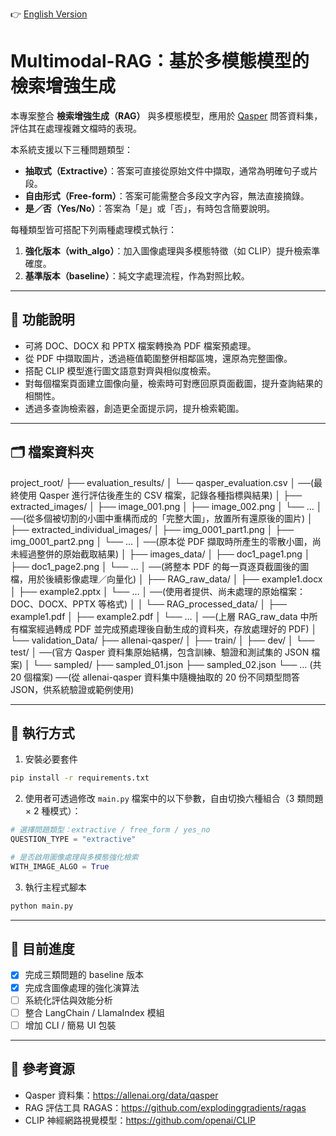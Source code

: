👉 [English Version](README.md)

# Multimodal-RAG：基於多模態模型的檢索增強生成

本專案整合 **檢索增強生成（RAG）** 與多模態模型，應用於 [Qasper](https://allenai.org/data/qasper) 問答資料集，評估其在處理複雜文檔時的表現。

本系統支援以下三種問題類型：

- **抽取式（Extractive）**：答案可直接從原始文件中擷取，通常為明確句子或片段。
- **自由形式（Free-form）**：答案可能需整合多段文字內容，無法直接摘錄。
- **是／否（Yes/No）**：答案為「是」或「否」，有時包含簡要說明。

每種類型皆可搭配下列兩種處理模式執行：

1. **強化版本（with_algo）**：加入圖像處理與多模態特徵（如 CLIP）提升檢索準確度。
2. **基準版本（baseline）**：純文字處理流程，作為對照比較。

---

## 🔧 功能說明

- 可將 DOC、DOCX 和 PPTX 檔案轉換為 PDF 檔案預處理。
- 從 PDF 中擷取圖片，透過極值範圍整併相鄰區塊，還原為完整圖像。
- 搭配 CLIP 模型進行圖文語意對齊與相似度檢索。
- 對每個檔案頁面建立圖像向量，檢索時可對應回原頁面截圖，提升查詢結果的相關性。
- 透過多查詢檢索器，創造更全面提示詞，提升檢索範圍。

---

## 🗂️ 檔案資料夾

project_root/
├── evaluation_results/
│   └── qasper_evaluation.csv
│       ──(最終使用 Qasper 進行評估後產生的 CSV 檔案，記錄各種指標與結果)
│
├── extracted_images/
│   ├── image_001.png
│   ├── image_002.png
│   └── …
│       ──(從多個被切割的小圖中重構而成的「完整大圖」，放置所有還原後的圖片)
│
├── extracted_individual_images/
│   ├── img_0001_part1.png
│   ├── img_0001_part2.png
│   └── …
│       ──(原本從 PDF 擷取時所產生的零散小圖，尚未經過整併的原始截取結果)
│
├── images_data/
│   ├── doc1_page1.png
│   ├── doc1_page2.png
│   └── …
│       ──(將整本 PDF 的每一頁逐頁截圖後的圖檔，用於後續影像處理／向量化)
│
├── RAG_raw_data/
│   ├── example1.docx
│   ├── example2.pptx
│   └── …
│       ──(使用者提供、尚未處理的原始檔案：DOC、DOCX、PPTX 等格式)
│
│   └── RAG_processed_data/
│       ├── example1.pdf
│       ├── example2.pdf
│       └── …
│           ──(上層 RAG_raw_data 中所有檔案經過轉成 PDF 並完成預處理後自動生成的資料夾，存放處理好的 PDF)
│
└── validation_Data/
    ├── allenai-qasper/
    │   ├── train/
    │   ├── dev/
    │   └── test/
    │       ──(官方 Qasper 資料集原始結構，包含訓練、驗證和測試集的 JSON 檔案)
    │
    └── sampled/
        ├── sampled_01.json
        ├── sampled_02.json
        └── … (共 20 個檔案)
            ──(從 allenai-qasper 資料集中隨機抽取的 20 份不同類型問答 JSON，供系統驗證或範例使用)

---

## 🚀 執行方式

1. 安裝必要套件

```bash
pip install -r requirements.txt
```

2. 使用者可透過修改 `main.py` 檔案中的以下參數，自由切換六種組合（3 類問題 × 2 種模式）：

```python
# 選擇問題類型：extractive / free_form / yes_no
QUESTION_TYPE = "extractive"

# 是否啟用圖像處理與多模態強化檢索
WITH_IMAGE_ALGO = True
```

3. 執行主程式腳本

```bash
python main.py
```


---

## 🧪 目前進度

- [x] 完成三類問題的 baseline 版本
- [x] 完成含圖像處理的強化演算法
- [ ] 系統化評估與效能分析
- [ ] 整合 LangChain / LlamaIndex 模組
- [ ] 增加 CLI / 簡易 UI 包裝

---

## 📘 參考資源

- Qasper 資料集：https://allenai.org/data/qasper  
- RAG 評估工具 RAGAS：https://github.com/explodinggradients/ragas  
- CLIP 神經網路視覺模型：https://github.com/openai/CLIP

